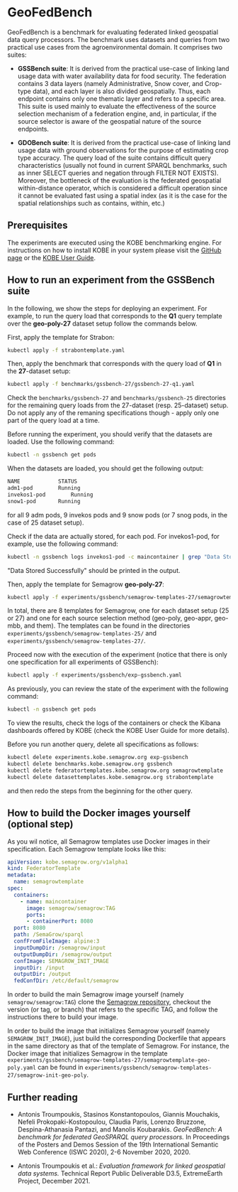 # GeoFedBench

GeoFedBench is a benchmark for evaluating federated linked geospatial data query processors.
The benchmark uses datasets and queries from two practical use cases from the agroenvironmental domain.
It comprises two suites:

* **GSSBench suite**:
  It is derived from the practical use-case of linking land usage data with water availability data for food security.
  The federation contains 3 data layers (namely Administrative, Snow cover, and Crop-type data),
  and each layer is also divided geospatially. Thus, each endpoint contains only one thematic layer and
  refers to a specific area. This suite is used mainly to evaluate the effectiveness of the source selection
  mechanism of a federation engine, and, in particular, if the source selector is aware of the geospatial nature
  of the source endpoints.

* **GDOBench suite**:
  It is derived from the practical use-case of linking land usage data with ground observations for the purpose of
  estimating crop type accuracy. The query load of the suite contains difficult query characteristics (usually
  not found in current SPARQL benchmarks, such as inner SELECT queries and negation through FILTER NOT EXISTS).
  Moreover, the bottleneck of the evaluation is the federated geospatial within-distance operator, which is
  considered a difficult operation since it cannot be evaluated fast using a spatial index (as it is the case for
  the spatial relationships such as contains, within, etc.)

## Prerequisites

The experiments are executed using the KOBE benchmarking engine.
For instructions on how to install KOBE in your system please visit the
[GitHub page](https://github.com/semagrow/kobe/) or the [KOBE User Guide](https://semagrow.github.io/kobe/). 

## How to run an experiment from the GSSBench suite

In the following, we show the steps for deploying an experiment.
For example, to run the query load that corresponds to the **Q1** query template
over the **geo-poly-27** dataset setup follow the commands below.

First, apply the template for Strabon:
```bash
kubectl apply -f strabontemplate.yaml
```

Then, apply the benchmark that corresponds with the query load of **Q1** in the **27**-dataset setup:
```bash
kubectl apply -f benchmarks/gssbench-27/gssbench-27-q1.yaml
```
Check the `benchmarks/gssbench-27` and `benchmarks/gssbench-25` directories
for the remaining query loads from the 27-dataset (resp. 25-dataset) setup.
Do not apply any of the remaning specifications though - apply only one part of
the query load at a time.

Before running the experiment, you should verify that the datasets are loaded. 
Use the following command:
```bash
kubectl -n gssbench get pods
```

When the datasets are loaded, you should get the following output:
```bash
NAME  			STATUS
adm1-pod		Running
invekos1-pod		Running
snow1-pod		Running
```
for all 9 adm pods, 9 invekos pods and 9 snow pods (or 7 snog pods, in the case of 25 dataset setup).

Check if the data are actually stored, for each pod.
For invekos1-pod, for example, use the following command:
```bash
kubectl -n gssbench logs invekos1-pod -c maincontainer | grep "Data Stored Successfully"
```
"Data Stored Successfully" should be printed in the output.

Then, apply the template for Semagrow **geo-poly-27**:
```bash
kubectl apply -f experiments/gssbench/semagrow-templates-27/semagrowtemplate-geo-poly.yaml
```
In total, there are 8 templates for Semagrow, one for each dataset setup (25 or 27)
and one for each source selection method (geo-poly, geo-appr, geo-mbb, and them).
The templates can be found in the directories
`experiments/gssbench/semagrow-templates-25/` and
`experiments/gssbench/semagrow-templates-27/`.

Proceed now with the execution of the experiment
(notice that there is only one specification for all experiments of GSSBench):
```bash
kubectl apply -f experiments/gssbench/exp-gssbench.yaml
```

As previously, you can review the state of the experiment with the following command:
```bash
kubectl -n gssbench get pods
```
To view the results, check the logs of the containers or check the Kibana
dashboards offered by KOBE (check the KOBE User Guide for more details).

Before you run another query, delete all specifications as follows:
```bash
kubectl delete experiments.kobe.semagrow.org exp-gssbench
kubectl delete benchmarks.kobe.semagrow.org gssbench
kubectl delete federatortemplates.kobe.semagrow.org semagrowtemplate
kubectl delete datasettemplates.kobe.semagrow.org strabontemplate
```
and then redo the steps from the beginning for the other query.

## How to build the Docker images yourself (optional step)

As you wil notice, all Semagrow templates use Docker images in their specification.
Each Semagrow template looks like this:

```yaml
apiVersion: kobe.semagrow.org/v1alpha1
kind: FederatorTemplate
metadata:
  name: semagrowtemplate
spec:
  containers:
    - name: maincontainer 
      image: semagrow/semagrow:TAG
      ports:
      - containerPort: 8080
  port: 8080
  path: /SemaGrow/sparql
  confFromFileImage: alpine:3
  inputDumpDir: /semagrow/input
  outputDumpDir: /semagrow/output
  confImage: SEMAGROW_INIT_IMAGE
  inputDir: /input
  outputDir: /output
  fedConfDir: /etc/default/semagrow
```
In order to build the main Semagrow image yourself (namely `semagrow/semagrow:TAG`)
clone the [Semagrow repository](https://github.com/semagrow/semagrow),
checkout the version (or tag, or branch) that refers to the specific TAG,
and follow the instructions there to build your image.

In order to build the image that initializes Semagrow yourself (namely `SEMAGROW_INIT_IMAGE`),
just build the corresponding Dockerfile that appears in the same directory as that of the
template of Semagrow. For instance, the Docker image that initializes Semagrow in the template
`experiments/gssbench/semagrow-templates-27/semagrowtemplate-geo-poly.yaml` can be found in
`experiments/gssbench/semagrow-templates-27/semagrow-init-geo-poly`.


## Further reading

* Antonis Troumpoukis, Stasinos Konstantopoulos, Giannis Mouchakis,
  Nefeli Prokopaki-Kostopoulou, Claudia Paris, Lorenzo Bruzzone, Despina-Athanasia Pantazi,
  and Manolis Koubarakis.
  *GeoFedBench: A benchmark for federated GeoSPARQL query processors.*
  In Proceedings of the Posters and Demos Session of the 19th International Semantic Web
  Conference (ISWC 2020), 2-6 November 2020, 2020.

* Antonis Troumpoukis et al.:
  *Evaluation framework for linked geospatial data systems.*
  Technical Report Public Deliverable D3.5, ExtremeEarth Project, December 2021.
  

